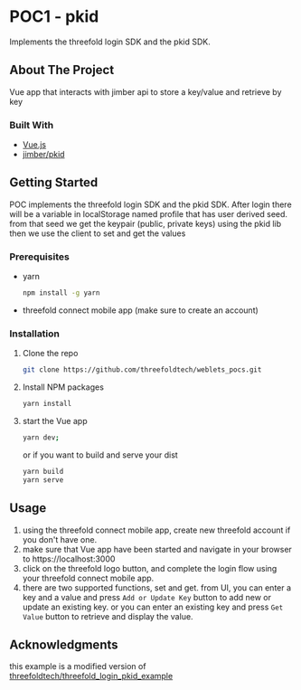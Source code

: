 # POC1 - pkid

Implements the threefold login SDK and the pkid SDK.

## About The Project
Vue app that interacts with jimber api to store a key/value and retrieve by key

### Built With

* [Vue.js](https://vuejs.org/)
* [jimber/pkid](https://github.com/threefoldtech/pkid-node-client)
  
<!-- GETTING STARTED -->
## Getting Started
POC implements the threefold login SDK and the pkid SDK.
After login there will be a variable in localStorage named profile that has user derived seed.
from that seed we get the keypair (public, private keys)
using the pkid lib then we use the client to set and get the values

### Prerequisites

* yarn
  ```sh
  npm install -g yarn
  ```
* threefold connect mobile app (make sure to create an account)

### Installation


1. Clone the repo
   ```sh
   git clone https://github.com/threefoldtech/weblets_pocs.git
   ```
2. Install NPM packages
   ```sh
   yarn install
   ```
3. start the Vue app
   ```sh
   yarn dev;
   ```
   or if you want to build and serve your dist
    ```sh
    yarn build
    yarn serve
    ```

## Usage
1. using the threefold connect mobile app, create new threefold account if you don't have one.
2. make sure that Vue app have been started and navigate in your browser to https://localhost:3000
3. click on the threefold logo button, and complete the login flow using your threefold connect mobile app.
4. there are two supported functions, set and get. from UI, you can enter a key and a value and press `Add or Update Key` button to add new or update an existing key. or you can enter an existing key and press `Get Value` button to retrieve and display the value.

## Acknowledgments

this example is a modified version of [threefoldtech/threefold_login_pkid_example](https://github.com/threefoldtech/threefold_login_pkid_example)